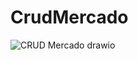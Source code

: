 # CrudMercado
![CRUD Mercado drawio](https://github.com/jhennifersmith/CrudMercado/assets/84473653/e87f735c-8229-43b8-a5c2-afe9b0614916)
